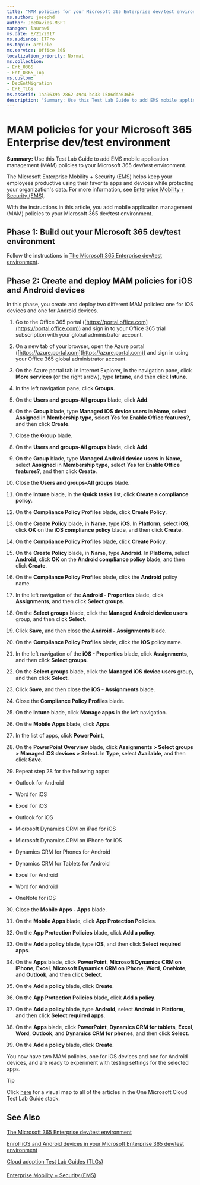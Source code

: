 ```yaml
---
title: "MAM policies for your Microsoft 365 Enterprise dev/test environment"
ms.author: josephd
author: JoeDavies-MSFT
manager: laurawi
ms.date: 8/21/2017
ms.audience: ITPro
ms.topic: article
ms.service: Office 365
localization_priority: Normal
ms.collection:
- Ent_O365
- Ent_O365_Top
ms.custom:
- DecEntMigration
- Ent_TLGs
ms.assetid: 1aa9639b-2862-49c4-bc33-1586dda636b8
description: "Summary: Use this Test Lab Guide to add EMS mobile application management (MAM) policies to your Microsoft 365 dev/test environment."
---
```


# MAM policies for your Microsoft 365 Enterprise dev/test environment

 **Summary:** Use this Test Lab Guide to add EMS mobile application management (MAM) policies to your Microsoft 365 dev/test environment.
  
The Microsoft Enterprise Mobility + Security (EMS) helps keep your employees productive using their favorite apps and devices while protecting your organization's data. For more information, see [Enterprise Mobility + Security (EMS)](https://www.microsoft.com/cloud-platform/enterprise-mobility-security).
  
With the instructions in this article, you add mobile application management (MAM) policies to your Microsoft 365 dev/test environment.
  
## Phase 1: Build out your Microsoft 365 dev/test environment

Follow the instructions in [The Microsoft 365 Enterprise dev/test environment](the-microsoft-365-enterprise-dev-test-environment.md).
  
## Phase 2: Create and deploy MAM policies for iOS and Android devices

In this phase, you create and deploy two different MAM policies: one for iOS devices and one for Android devices.
  
1. Go to the Office 365 portal ([https://portal.office.com](https://portal.office.com)) and sign in to your Office 365 trial subscription with your global administrator account.
    
2. On a new tab of your browser, open the Azure portal ([https://azure.portal.com](https://azure.portal.com)) and sign in using your Office 365 global administrator account.
    
3. On the Azure portal tab in Internet Explorer, in the navigation pane, click **More services** (or the right arrow), type **Intune**, and then click **Intune**.
    
4. In the left navigation pane, click **Groups**.
    
5. On the **Users and groups-All groups** blade, click **Add**.
    
6. On the **Group** blade, type **Managed iOS device users** in **Name**, select **Assigned** in **Membership type**, select **Yes** for **Enable Office features?**, and then click **Create**. 
    
7. Close the **Group** blade.
    
8. On the **Users and groups-All groups** blade, click **Add**.
    
9. On the **Group** blade, type **Managed Android device users** in **Name**, select **Assigned** in **Membership type**, select **Yes** for **Enable Office features?**, and then click **Create**.
    
10. Close the **Users and groups-All groups** blade.
    
11. On the **Intune** blade, in the **Quick tasks** list, click **Create a compliance policy**.
    
12. On the **Compliance Policy Profiles** blade, click **Create Policy**.
    
13. On the **Create Policy** blade, in **Name**, type **iOS**. In **Platform**, select **iOS**, click **OK** on the **iOS compliance policy** blade, and then click **Create**.
    
14. On the **Compliance Policy Profiles** blade, click **Create Policy**.
    
15. On the **Create Policy** blade, in **Name**, type **Android**. In **Platform**, select **Android**, click **OK** on the **Android compliance policy** blade, and then click **Create**.
    
16. On the **Compliance Policy Profiles** blade, click the **Android** policy name.
    
17. In the left navigation of the **Android - Properties** blade, click **Assignments**, and then click **Select groups**.
    
18. On the **Select groups** blade, click the **Managed Android device users** group, and then click **Select**.
    
19. Click **Save**, and then close the **Android - Assignments** blade.
    
20. On the **Compliance Policy Profiles** blade, click the **iOS** policy name.
    
21. In the left navigation of the **iOS - Properties** blade, click **Assignments**, and then click **Select groups**.
    
22. On the **Select groups** blade, click the **Managed iOS device users** group, and then click **Select**.
    
23. Click **Save**, and then close the **iOS - Assignments** blade.
    
24. Close the **Compliance Policy Profiles** blade.
    
25. On the **Intune** blade, click **Manage apps** in the left navigation.
    
26. On the **Mobile Apps** blade, click **Apps**.
    
27. In the list of apps, click **PowerPoint**, 
    
28. On the **PowerPoint Overview** blade, click **Assignments > Select groups > Managed iOS devices > Select**. In **Type**, select **Available**, and then click **Save**.
    
29. Repeat step 28 for the following apps:
    
  - Outlook for Android
    
  - Word for iOS
    
  - Excel for iOS
    
  - Outlook for iOS
    
  - Microsoft Dynamics CRM on iPad for iOS
    
  - Microsoft Dynamics CRM on iPhone for iOS
    
  - Dynamics CRM for Phones for Android
    
  - Dynamics CRM for Tablets for Android
    
  - Excel for Android
    
  - Word for Android
    
  - OneNote for iOS
    
30. Close the **Mobile Apps - Apps** blade.
    
31. On the **Mobile Apps** blade, click **App Protection Policies**.
    
32. On the **App Protection Policies** blade, click **Add a policy**.
    
33. On the **Add a policy** blade, type **iOS**, and then click **Select required apps**.
    
34. On the **Apps** blade, click **PowerPoint**, **Microsoft Dynamics CRM on iPhone**, **Excel**, **Microsoft Dynamics CRM on iPhone**, **Word**, **OneNote**, and **Outlook**, and then click **Select**.
    
35. On the **Add a policy** blade, click **Create**.
    
36. On the **App Protection Policies** blade, click **Add a policy**.
    
37. On the **Add a policy** blade, type **Android**, select **Android** in **Platform**, and then click **Select required apps**.
    
38. On the **Apps** blade, click **PowerPoint**, **Dynamics CRM for tablets**, **Excel**, **Word**, **Outlook**, and **Dynamics CRM for phones**, and then click **Select**.
    
39. On the **Add a policy** blade, click **Create**.
    
You now have two MAM policies, one for iOS devices and one for Android devices, and are ready to experiment with testing settings for the selected apps.
  
> [!TIP]
> Click [here](http://aka.ms/catlgstack) for a visual map to all of the articles in the One Microsoft Cloud Test Lab Guide stack.
  
## See Also

#### 

[The Microsoft 365 Enterprise dev/test environment](the-microsoft-365-enterprise-dev-test-environment.md)
  
[Enroll iOS and Android devices in your Microsoft Enterprise 365 dev/test environment](enroll-ios-and-android-devices-in-your-microsoft-enterprise-365-dev-test-environ.md)
  
[Cloud adoption Test Lab Guides (TLGs)](cloud-adoption-test-lab-guides-tlgs.md)
#### 

[Enterprise Mobility + Security (EMS)](https://www.microsoft.com/cloud-platform/enterprise-mobility-security)

